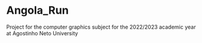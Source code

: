 # Angola_Run
 Project for the computer graphics subject for the 2022/2023 academic year at Agostinho Neto University
